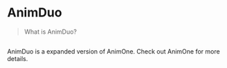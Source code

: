 # AnimDuo
>What is AnimDuo?
##
AnimDuo is a expanded version of AnimOne.
Check out AnimOne for more details.
##
